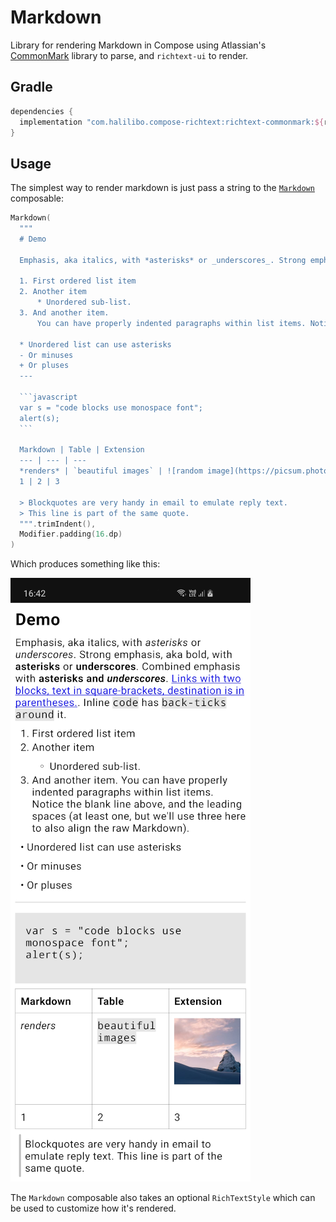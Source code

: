 # Markdown

Library for rendering Markdown in Compose using Atlassian's [CommonMark](https://github.com/atlassian/commonmark-java)
library to parse, and `richtext-ui` to render.

## Gradle

```groovy
dependencies {
  implementation "com.halilibo.compose-richtext:richtext-commonmark:${richtext_version}"
}
```

## Usage

The simplest way to render markdown is just pass a string to the [`Markdown`](/api/com.zachklipp.richtext.markdown/-markdown/)
composable:

~~~kotlin
Markdown(
  """
  # Demo
  
  Emphasis, aka italics, with *asterisks* or _underscores_. Strong emphasis, aka bold, with **asterisks** or __underscores__. Combined emphasis with **asterisks and _underscores_**. [Links with two blocks, text in square-brackets, destination is in parentheses.](https://www.example.com). Inline `code` has `back-ticks around` it.
  
  1. First ordered list item
  2. Another item
      * Unordered sub-list.
  3. And another item.
      You can have properly indented paragraphs within list items. Notice the blank line above, and the leading spaces (at least one, but we'll use three here to also align the raw Markdown).

  * Unordered list can use asterisks
  - Or minuses
  + Or pluses
  ---

  ```javascript
  var s = "code blocks use monospace font";
  alert(s);
  ```

  Markdown | Table | Extension
  --- | --- | ---
  *renders* | `beautiful images` | ![random image](https://picsum.photos/seed/picsum/400/400 "Text 1")
  1 | 2 | 3

  > Blockquotes are very handy in email to emulate reply text.
  > This line is part of the same quote.
  """.trimIndent(),
  Modifier.padding(16.dp)
)
~~~

Which produces something like this:

![markdown demo](img/markdown-demo.png)

The `Markdown` composable also takes an optional `RichTextStyle` which can be used to customize how
it's rendered.
